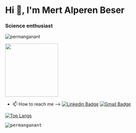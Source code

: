 <h1 align="left">Hi 👋, I'm Mert Alperen Beser</h1>
<h3 align="left">Science enthusiast</h3>
<p align="left"> <img src="https://komarev.com/ghpvc/?username=permanganant&label=Profile%20views&color=0e75b6&style=flat" alt="permanganant" /> </p>
<img src="https://c.tenor.com/a7AEXVIQdhQAAAAC/sir-patrick-stewart-patrick-stewart.gif" width="170px"></h2>


- 📫 How to reach me  --> [![Linkedin Badge](https://img.shields.io/badge/-MertAlperenBeser-blue?style=flat-square&logo=Linkedin&logoColor=white&link=https://www.linkedin.com/in/mert-alperen-beser/)](https://www.linkedin.com/in/mert-alperen-beser/) [![Gmail Badge](https://img.shields.io/badge/-mertbeser77@gmail.com-c14438?style=flat-square&logo=Gmail&logoColor=white&link=mailto:mertbeser77@gmail.com)](mailto:mertbeser77@gmail.com)

[![Top Langs](https://github-readme-stats.vercel.app/api/top-langs/?username=permanganant)](https://github.com/permanganant/github-readme-stats)

<pre>&nbsp;<img align="left" src="https://github-readme-stats.vercel.app/api?username=permanganant&show_icons=true&locale=en" alt="permanganant" /></pre>













